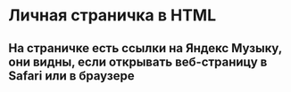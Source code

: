 # Личная страничка в HTML
## На страничке есть ссылки на Яндекс Музыку, они видны, если открывать веб-страницу в Safari или в браузере
